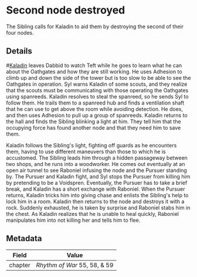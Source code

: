 # Second node destroyed
The Sibling calls for Kaladin to aid them by destroying the second of their four nodes.

## Details
#[Kaladin](kaladin) leaves Dabbid to watch Teft while he goes to learn what he can about the Oathgates and how they are still working. He uses Adhesion to climb up and down the side of the tower but is too slow to be able to see the Oathgates in operation. Syl warns Kaladin of some scouts, and they realize that the scouts must be communicating with those operating the Oathgates using spanreeds. Kaladin resolves to steal the spanreed, so he sends Syl to follow them. He trails them to a spanreed hub and finds a ventilation shaft that he can use to get above the room while avoiding detection. He does, and then uses Adhesion to pull up a group of spanreeds. Kaladin returns to the hall and finds the Sibling blinking a light at him. They tell him that the occupying force has found another node and that they need him to save them.

Kaladin follows the Sibling's light, fighting off guards as he encounters them, having to use different maneuvers than those to which he is accustomed. The Sibling leads him through a hidden passageway between two shops, and he runs into a woodworker. He comes out eventually at an open air tunnel to see Raboniel infusing the node and the Pursuer standing by. The Pursuer and Kaladin fight, and Syl stops the Pursuer from killing him by pretending to be a Voidspren. Eventually, the Pursuer has to take a brief break, and Kaladin has a short exchange with Raboniel. When the Pursuer returns, Kaladin tricks him into giving chase and enlists the Sibling's help to lock him in a room. Kaladin then returns to the node and destroys it with a rock. Suddenly exhausted, he is taken by surprise and Raboniel stabs him in the chest. As Kaladin realizes that he is unable to heal quickly, Raboniel manipulates him into not killing her and tells him to flee. 

## Metadata
| Field | Value |
| ----- | ----- |
| chapter | *Rhythm of War* 55, 58, & 59|